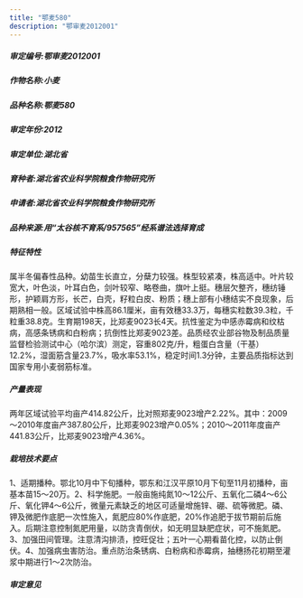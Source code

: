 ```yaml
---
title: "鄂麦580"
description: "鄂审麦2012001"
---
```

##### 审定编号:鄂审麦2012001

##### 作物名称:小麦

##### 品种名称:鄂麦580

##### 审定年份:2012

##### 审定单位:湖北省

##### 育种者:湖北省农业科学院粮食作物研究所

##### 申请者:湖北省农业科学院粮食作物研究所

##### 品种来源:用“太谷核不育系/957565”经系谱法选择育成

##### 特征特性
属半冬偏春性品种。幼苗生长直立，分蘖力较强。株型较紧凑，株高适中。叶片较宽大，叶色淡，叶耳白色，剑叶较窄、略卷曲，旗叶上挺。穗层欠整齐，穗纺锤形，护颖肩方形，长芒，白壳，籽粒白皮、粉质；穗上部有小穗结实不良现象，后期熟相一般。区域试验中株高86.1厘米，亩有效穗33.3万，每穗实粒数39.3粒，千粒重38.8克。生育期198天，比郑麦9023长4天。抗性鉴定为中感赤霉病和纹枯病，高感条锈病和白粉病；抗倒性比郑麦9023差。品质经农业部谷物及制品质量监督检验测试中心（哈尔滨）测定，容重802克/升，粗蛋白含量（干基）12.2%，湿面筋含量23.7%，吸水率53.1%，稳定时间1.3分钟，主要品质指标达到国家专用小麦弱筋标准。

##### 产量表现
两年区域试验平均亩产414.82公斤，比对照郑麦9023增产2.22%。其中：2009～2010年度亩产387.80公斤，比郑麦9023增产0.05%；2010～2011年度亩产441.83公斤，比郑麦9023增产4.36%。

##### 栽培技术要点
1、适期播种。鄂北10月中下旬播种，鄂东和江汉平原10月下旬至11月初播种，亩基本苗15～20万。2、科学施肥。一般亩施纯氮10～12公斤、五氧化二磷4～6公斤、氧化钾4～6公斤，微量元素缺乏的地区可适量增施锌、硼、硫等微肥。磷、钾及微肥作底肥一次性施入，氮肥应80%作底肥，20%作追肥于拔节期前后施入。后期注意控制氮肥用量，以防贪青倒伏，如无明显缺肥症状，可不施氮肥。3、加强田间管理。注意清沟排渍，控旺促壮；五叶一心期看苗化控，以防止倒伏。4、加强病虫害防治。重点防治条锈病、白粉病和赤霉病，抽穗扬花初期至灌浆中期进行1～2次防治。

##### 审定意见

